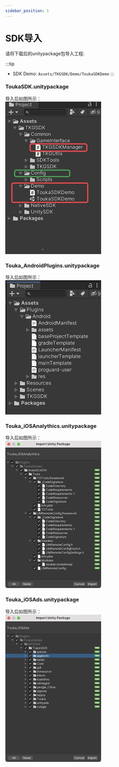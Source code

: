 ```yaml
---
sidebar_position: 1
---
```


# SDK导入

请将下载后的unitypackage包导入工程:    

:::tip
- SDK Demo: `Assets/TKGSDK/Demo/ToukaSDKDemo`
:::

### ToukaSDK.unitypackage
导入后如图所示：   
![import01](/img/tkg/import/import01.jpg)

### Touka_AndroidPlugins.unitypackage
导入后如图所示：     
![import02](/img/tkg/import/import02.jpg)

### Touka_iOSAnalythics.unitypackage
导入后如图所示：    
![import03](/img/tkg/import/import03.jpeg)

### Touka_iOSAds.unitypackage
导入后如图所示：   
![import04](/img/tkg/import/import04.jpeg)
